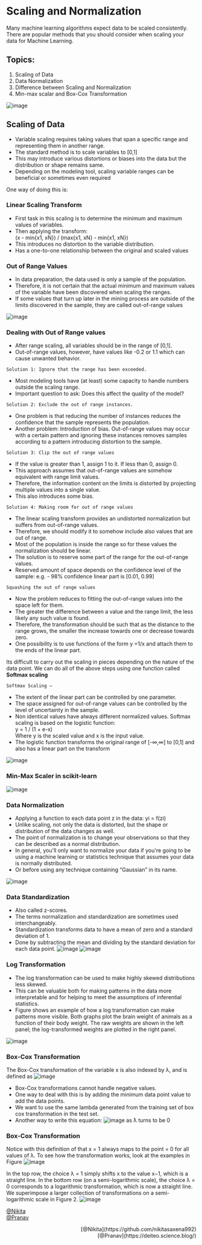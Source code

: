 # Scaling and Normalization
Many machine learning algorithms expect data to be scaled consistently.
There are popular methods that you should consider when scaling your data for Machine Learning.

## Topics:
1. Scaling of Data
2. Data Normalization
3. Difference between Scaling and Normalization
4. Min-max scalar and Box-Cox Transformation

![image](https://user-images.githubusercontent.com/58979984/114996418-7215be80-9ebc-11eb-8b8a-d27e753763b4.png)

## Scaling of Data
- Variable scaling requires taking values that span a specific range and representing them in another range.
- The standard method is to scale variables to [0,1]
- This may introduce various distortions or biases into the data but the distribution or shape remains same. 
- Depending on the modeling tool, scaling variable ranges can be beneficial or sometimes even required

One way of doing this is:

### Linear Scaling Transform
- First task in this scaling is to determine the minimum and maximum values of variables.
- Then applying the transform:
<br/> (x - min{x1, xN}) / (max{x1, xN} - min{x1, xN}) <br/>
- This introduces no distortion to the variable distribution.
- Has a one-to-one relationship between the original and scaled values

### Out of Range Values
- In data preparation, the data used is only a sample of the population.
- Therefore, it is not certain that the actual minimum and maximum values of the variable have been discovered when scaling the ranges.
- If some values that turn up later in the mining process are outside of the limits discovered in the sample, they are called out-of-range values

![image](https://user-images.githubusercontent.com/58979984/114997163-30d1de80-9ebd-11eb-8330-6c2b72234e81.png)

### Dealing with Out of Range values
- After range scaling, all variables should be in the range of [0,1].
- Out-of-range values, however, have values like -0.2 or 1.1 which can cause unwanted behavior.

```Solution 1: Ignore that the range has been exceeded.```
- Most modeling tools have (at least) some capacity to handle numbers outside the scaling range.
- Important question to ask: Does this affect the quality of the model? 

```Solution 2: Exclude the out of range instances.```
- One problem is that reducing the number of instances reduces the confidence that the sample represents the population.
- Another problem: Introduction of bias. Out-of-range values may occur with a certain pattern and ignoring these instances removes samples according to a pattern introducing distortion to the sample.

```Solution 3: Clip the out of range values```
- If the value is greater than 1, assign 1 to it. If less than 0, assign 0.
- This approach assumes that out-of-range values are somehow equivalent with range limit values.
- Therefore, the information content on the limits is distorted by projecting multiple values into a single value. 
- This also introduces some bias.

```Solution 4: Making room for out of range values```
- The linear scaling transform provides an undistorted normalization but suffers from out-of-range values.
- Therefore, we should modify it to somehow include also values that are out of range.
- Most of the population is inside the range so for these values the normalization should be linear.
- The solution is to reserve some part of the range for the out-of-range values.
- Reserved amount of space depends on the confidence level of the sample: 
e.g. - 98% confidence linear part is [0.01, 0.99]

```Squashing the out of range values```
- Now the problem reduces to fitting the out-of-range values into the space left for them.
- The greater the difference between a value and the range limit, the less likely any such value is found. 
- Therefore, the transformation should be such that as the distance to the range grows, the smaller the increase towards one or decrease towards zero.
- One possibility is to use functions of the form y =1/x and attach them to the ends of the linear part.

Its difficult to carry out the scaling in pieces depending on the nature of the data point.
We can do all of the above steps using one function called **Softmax scaling**

```Softmax Scaling –```
- The extent of the linear part can be controlled by one parameter.
- The space assigned for out-of-range values can be controlled by the level of uncertainty in the sample.
- Non identical values have always different normalized values. 
Softmax scaling is based on the logistic function:
<br/> y = 1 / (1 + e-x) <br/>
Where y is the scaled value and x is the input value.
- The logistic function transforms the original range of 
[-∞,∞] to [0,1] and also has a linear part on the transform

![image](https://user-images.githubusercontent.com/58979984/114998938-08e37a80-9ebf-11eb-9eb2-9a26324f5ca2.png)

### Min-Max Scaler in scikit-learn

![image](https://user-images.githubusercontent.com/58979984/114999065-257fb280-9ebf-11eb-9a42-a616bea63dd4.png)

### Data Normalization
- Applying a function to each data point z in the data: yi = f(zi)
- Unlike scaling, not only the data is distorted, but the shape or distribution of the data changes as well.
- The point of normalization is to change your observations so that they can be described as a normal distribution.
- In general, you'll only want to normalize your data if you're going to be using a machine learning or statistics technique that assumes your data is normally distributed.
- Or before using any technique containing “Gaussian” in its name.

![image](https://user-images.githubusercontent.com/58979984/114999254-4e07ac80-9ebf-11eb-8660-22cda552ce4d.png)

### Data Standardization
- Also called z-scores.
- The terms normalization and standardization are sometimes used interchangeably.
- Standardization transforms data to have a mean of zero and a standard deviation of 1.
- Done by subtracting the mean and dividing by the standard deviation for each data point.
![image](https://user-images.githubusercontent.com/58979984/115010138-b445fc80-9eca-11eb-8b75-d75569af60a0.png)
![image](https://user-images.githubusercontent.com/58979984/115010230-c9229000-9eca-11eb-82af-b2edb74740e5.png)

### Log Transformation
- The log transformation can be used to make highly skewed distributions less skewed.
- This can be valuable both for making patterns in the data more interpretable and for helping to meet the assumptions of inferential statistics.
- Figure shows an example of how a log transformation can make patterns more visible. Both graphs plot the brain weight of animals as a function of their body weight. The raw weights are shown in the left panel; the log-transformed weights are plotted in the right panel.

![image](https://user-images.githubusercontent.com/58979984/115010352-f1aa8a00-9eca-11eb-9fa3-016e0c012df9.png)

### Box-Cox Transformation
The Box-Cox transformation of the variable x is also indexed by λ, and is defined as
![image](https://user-images.githubusercontent.com/58979984/115011144-e572fc80-9ecb-11eb-9b6f-002e8f2a9164.png)
- Box-Cox transformations cannot handle negative values.
- One way to deal with this is by adding the minimum data point value to add the data points. 
- We want to use the same lambda generated from the training set of box cox transformation in the test set.
- Another way to write this equation:
![image](https://user-images.githubusercontent.com/58979984/115011231-063b5200-9ecc-11eb-8e01-6efcba328037.png)
as ƛ turns to be 0

### Box-Cox Transformation
Notice with this definition of that x = 1 always maps to the point = 0 for all values of λ. To see how
the transformation works, look at the examples in Figure
![image](https://user-images.githubusercontent.com/58979984/115011388-32ef6980-9ecc-11eb-88b6-130c968f9d37.png)

In the top row, the choice λ = 1 simply shifts x to the value x−1, which is a straight line. In the bottom row (on
a semi-logarithmic scale), the choice λ = 0 corresponds to a logarithmic transformation, which is now a
straight line. We superimpose a larger collection of transformations on a semi-logarithmic scale in Figure 2.
![image](https://user-images.githubusercontent.com/58979984/115012650-b78eb780-9ecd-11eb-912d-d4706ba6fe7d.png)


[@Nikita](https://github.com/nikitasaxena992)
<br/> [@Pranav](https://deiteo.science.blog/) </br>


<p align="right">
[@Nikita](https://github.com/nikitasaxena992)
<br/> [@Pranav](https://deiteo.science.blog/) </br>
</p>
